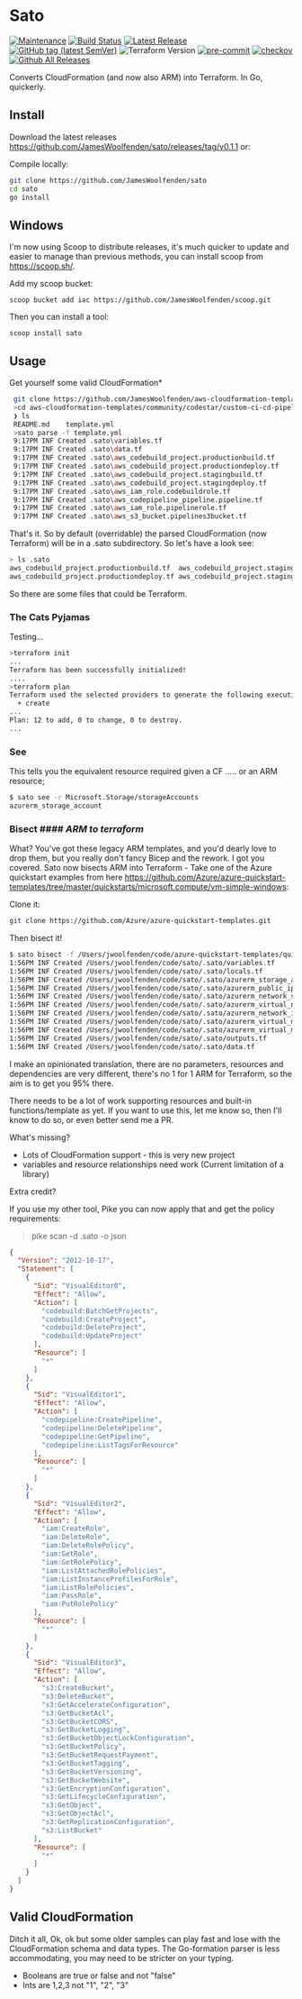# Sato

[![Maintenance](https://img.shields.io/badge/Maintained%3F-yes-green.svg)](https://GitHub.com/jameswoolfenden/sato/graphs/commit-activity)
[![Build Status](https://github.com/JamesWoolfenden/sato/workflows/CI/badge.svg?branch=master)](https://github.com/JamesWoolfenden/sato)
[![Latest Release](https://img.shields.io/github/release/JamesWoolfenden/sato.svg)](https://github.com/JamesWoolfenden/sato/releases/latest)
[![GitHub tag (latest SemVer)](https://img.shields.io/github/tag/JamesWoolfenden/sato.svg?label=latest)](https://github.com/JamesWoolfenden/sato/releases/latest)
![Terraform Version](https://img.shields.io/badge/tf-%3E%3D0.14.0-blue.svg)
[![pre-commit](https://img.shields.io/badge/pre--commit-enabled-brightgreen?logo=pre-commit&logoColor=white)](https://github.com/pre-commit/pre-commit)
[![checkov](https://img.shields.io/badge/checkov-verified-brightgreen)](https://www.checkov.io/)
[![Github All Releases](https://img.shields.io/github/downloads/jameswoolfenden/sato/total.svg)](https://github.com/JamesWoolfenden/sato/releases)

Converts CloudFormation (and now also ARM) into Terraform. In Go, quickerly.

## Install

Download the latest releases <https://github.com/JamesWoolfenden/sato/releases/tag/v0.1.1> or:

Compile locally:

```bash
git clone https://github.com/JamesWoolfenden/sato
cd sato
go install
```

## Windows

I'm now using Scoop to distribute releases, it's much quicker to update and easier to manage than previous methods,
you can install scoop from <https://scoop.sh/>.

Add my scoop bucket:

```shell
scoop bucket add iac https://github.com/JamesWoolfenden/scoop.git
```

Then you can install a tool:

```pwsh
scoop install sato
```

## Usage

Get yourself some valid CloudFormation*

```bash
 git clone https://github.com/JamesWoolfenden/aws-cloudformation-templates
 >cd aws-cloudformation-templates/community/codestar/custom-ci-cd-pipeline
 ❯ ls
 README.md    template.yml
 >sato parse -f template.yml
 9:17PM INF Created .sato\variables.tf
 9:17PM INF Created .sato\data.tf
 9:17PM INF Created .sato\aws_codebuild_project.productionbuild.tf
 9:17PM INF Created .sato\aws_codebuild_project.productiondeploy.tf
 9:17PM INF Created .sato\aws_codebuild_project.stagingbuild.tf
 9:17PM INF Created .sato\aws_codebuild_project.stagingdeploy.tf
 9:17PM INF Created .sato\aws_iam_role.codebuildrole.tf
 9:17PM INF Created .sato\aws_codepipeline_pipeline.pipeline.tf
 9:17PM INF Created .sato\aws_iam_role.pipelinerole.tf
 9:17PM INF Created .sato\aws_s3_bucket.pipelines3bucket.tf
```

That's it. So by default (overridable) the parsed CloudFormation (now Terraform) will be in a .sato subdirectory.
So let's have a look see:

```bash
> ls .sato
aws_codebuild_project.productionbuild.tf  aws_codebuild_project.stagingbuild.tf     aws_codepipeline_pipeline.pipeline.tf     aws_iam_role.pipelinerole.tf              variables.tf
aws_codebuild_project.productiondeploy.tf aws_codebuild_project.stagingdeploy.tf    aws_iam_role.codebuildrole.tf             aws_s3_bucket.pipelines3bucket.tf
```

So there are some files that could be Terraform.

### The Cats Pyjamas

Testing...

```bash
>terraform init
...
Terraform has been successfully initialized!
....
>terraform plan
Terraform used the selected providers to generate the following execution plan. Resource actions are indicated with the following symbols:
  + create
...
Plan: 12 to add, 0 to change, 0 to destroy.
...
```

### See

This tells you the equivalent resource required given a CF ..... or an ARM resource;

```bash
$ sato see -r Microsoft.Storage/storageAccounts
azurerm_storage_account
```

### Bisect #### *ARM to terraform*

What? You've got these legacy ARM templates, and you'd dearly love to drop them, but you really don't fancy Bicep
and the rework.
I got you covered. Sato now bisects ARM into Terraform - Take one of the Azure quickstart examples from here <https://github.com/Azure/azure-quickstart-templates/tree/master/quickstarts/microsoft.compute/vm-simple-windows>:

Clone it:

```bash
git clone https://github.com/Azure/azure-quickstart-templates.git
```

Then bisect it!

```bash
$ sato bisect -f /Users/jwoolfenden/code/azure-quickstart-templates/quickstarts/microsoft.compute/vm-simple-windows/azuredeploy.json
1:56PM INF Created /Users/jwoolfenden/code/sato/.sato/variables.tf
1:56PM INF Created /Users/jwoolfenden/code/sato/.sato/locals.tf
1:56PM INF Created /Users/jwoolfenden/code/sato/.sato/azurerm_storage_account.sato0.tf
1:56PM INF Created /Users/jwoolfenden/code/sato/.sato/azurerm_public_ip.sato1.tf
1:56PM INF Created /Users/jwoolfenden/code/sato/.sato/azurerm_network_security_group.sato2.tf
1:56PM INF Created /Users/jwoolfenden/code/sato/.sato/azurerm_virtual_network.sato3.tf
1:56PM INF Created /Users/jwoolfenden/code/sato/.sato/azurerm_network_interface.sato4.tf
1:56PM INF Created /Users/jwoolfenden/code/sato/.sato/azurerm_virtual_machine.sato5.tf
1:56PM INF Created /Users/jwoolfenden/code/sato/.sato/azurerm_virtual_machine_extension.sato6.tf
1:56PM INF Created /Users/jwoolfenden/code/sato/.sato/outputs.tf
1:56PM INF Created /Users/jwoolfenden/code/sato/.sato/data.tf
```

I make an opinionated translation, there are no parameters, resources and dependencies are very different,
there's no 1 for 1 ARM for Terraform, so the aim is to get you 95% there.

There needs to be a lot of work supporting resources and built-in functions/template as yet.
If you want to use this, let me know so, then I'll know to do so, or even better send me a PR.

What's missing?

- Lots of CloudFormation support - this is very new project
- variables and resource relationships need work (Current limitation of a library)

Extra credit?

If you use my other tool, Pike you can now apply that and get the policy requirements:

>pike scan -d .sato -o json

```json
{
  "Version": "2012-10-17",
  "Statement": [
    {
      "Sid": "VisualEditor0",
      "Effect": "Allow",
      "Action": [
        "codebuild:BatchGetProjects",
        "codebuild:CreateProject",
        "codebuild:DeleteProject",
        "codebuild:UpdateProject"
      ],
      "Resource": [
        "*"
      ]
    },
    {
      "Sid": "VisualEditor1",
      "Effect": "Allow",
      "Action": [
        "codepipeline:CreatePipeline",
        "codepipeline:DeletePipeline",
        "codepipeline:GetPipeline",
        "codepipeline:ListTagsForResource"
      ],
      "Resource": [
        "*"
      ]
    },
    {
      "Sid": "VisualEditor2",
      "Effect": "Allow",
      "Action": [
        "iam:CreateRole",
        "iam:DeleteRole",
        "iam:DeleteRolePolicy",
        "iam:GetRole",
        "iam:GetRolePolicy",
        "iam:ListAttachedRolePolicies",
        "iam:ListInstanceProfilesForRole",
        "iam:ListRolePolicies",
        "iam:PassRole",
        "iam:PutRolePolicy"
      ],
      "Resource": [
        "*"
      ]
    },
    {
      "Sid": "VisualEditor3",
      "Effect": "Allow",
      "Action": [
        "s3:CreateBucket",
        "s3:DeleteBucket",
        "s3:GetAccelerateConfiguration",
        "s3:GetBucketAcl",
        "s3:GetBucketCORS",
        "s3:GetBucketLogging",
        "s3:GetBucketObjectLockConfiguration",
        "s3:GetBucketPolicy",
        "s3:GetBucketRequestPayment",
        "s3:GetBucketTagging",
        "s3:GetBucketVersioning",
        "s3:GetBucketWebsite",
        "s3:GetEncryptionConfiguration",
        "s3:GetLifecycleConfiguration",
        "s3:GetObject",
        "s3:GetObjectAcl",
        "s3:GetReplicationConfiguration",
        "s3:ListBucket"
      ],
      "Resource": [
        "*"
      ]
    }
  ]
}

```

## Valid CloudFormation

Ditch it all, Ok, ok but some older samples can play fast and lose with the CloudFormation schema and data types.
The Go-formation parser is less accommodating, you may need to be stricter on your typing.

- Booleans are true or false and not "false"
- Ints are 1,2,3 not "1", "2", "3"
